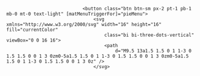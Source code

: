                                 <button class="btn btn-sm px-2 pt-1 pb-1 mb-0 mt-0 text-light" [matMenuTriggerFor]="pieMenu">
                                    <svg xmlns="http://www.w3.org/2000/svg" width="16" height="16" fill="currentColor"
                                        class="bi bi-three-dots-vertical" viewBox="0 0 16 16">
                                        <path
                                            d="M9.5 13a1.5 1.5 0 1 1-3 0 1.5 1.5 0 0 1 3 0zm0-5a1.5 1.5 0 1 1-3 0 1.5 1.5 0 0 1 3 0zm0-5a1.5 1.5 0 1 1-3 0 1.5 1.5 0 0 1 3 0z" />
                                    </svg>
